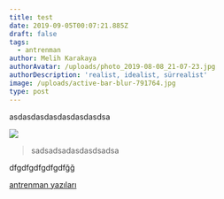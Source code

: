 ```yaml
---
title: test
date: 2019-09-05T00:07:21.885Z
draft: false
tags:
  - antrenman
author: Melih Karakaya
authorAvatar: /uploads/photo_2019-08-08_21-07-23.jpg
authorDescription: 'realist, idealist, sürrealist'
image: /uploads/active-bar-blur-791764.jpg
type: post
---
```

asdasdasdasdasdasdasdsa

![](/uploads/attitude.png)

> sadsadsadasdasdsadsa

dfgdfgdfgdfgdfğğ

<a href="https://www.barplatoon.com/tags/antrenman/">antrenman yazıları</a>
